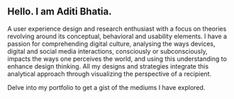 ## Hello. I am Aditi Bhatia.

A user experience design and research enthusiast with a focus on theories revolving around its conceptual, behavioral and usability elements. I have a passion for comprehending digital culture, analysing the ways devices, digital and social media interactions, consciously or subconsciously, impacts the ways one perceives the world, and using this understanding to enhance design thinking. All my designs and strategies integrate this analytical approach through visualizing the perspective of a recipient.

Delve into my portfolio to get a gist of the mediums I have explored.
